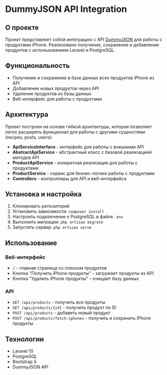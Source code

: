 # DummyJSON API Integration

## О проекте

Проект представляет собой интеграцию с API [DummyJSON](https://dummyjson.com/docs/products) для работы с продуктами iPhone. Реализовано получение, сохранение и добавление продуктов с использованием Laravel и PostgreSQL.

## Функциональность

- Получение и сохранение в базе данных всех продуктов iPhone из API
- Добавление новых продуктов через API
- Удаление продуктов из базы данных
- Веб-интерфейс для работы с продуктами

## Архитектура

Проект построен на основе гибкой архитектуры, которая позволяет легко расширять функционал для работы с другими сущностями (recipes, posts, users):

- **ApiServiceInterface** - интерфейс для работы с внешними API
- **AbstractApiService** - абстрактный класс с базовой реализацией методов API
- **ProductApiService** - конкретная реализация для работы с продуктами
- **ProductService** - сервис для бизнес-логики работы с продуктами
- **Controllers** - контроллеры для API и веб-интерфейса

## Установка и настройка

1. Клонировать репозиторий
2. Установить зависимости: `composer install`
3. Настроить подключение к PostgreSQL в файле `.env`
4. Выполнить миграции: `php artisan migrate`
5. Запустить сервер: `php artisan serve`

## Использование

### Веб-интерфейс

- `/` - главная страница со списком продуктов
- Кнопка "Получить iPhone продукты" - загружает продукты из API
- Кнопка "Удалить iPhone продукты" - очищает базу данных

### API

- `GET /api/products` - получить все продукты
- `GET /api/products/{id}` - получить продукт по ID
- `POST /api/products` - добавить новый продукт
- `POST /api/products/fetch-iphones` - получить и сохранить iPhone продукты

## Технологии

- Laravel 10
- PostgreSQL
- Bootstrap 5
- DummyJSON API
